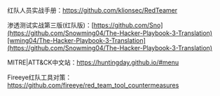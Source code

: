 红队人员实战手册：https://github.com/klionsec/RedTeamer

渗透测试实战第三版(红队版)：[https://github.com/Sno](https://github.com/Snowming04/The-Hacker-Playbook-3-Translation)[wming04/The-Hacker-Playbook-3-Translation](https://github.com/Snowming04/The-Hacker-Playbook-3-Translation)

MITRE|ATT&CK中文站：https://huntingday.github.io/#menu

Fireeye红队工具对策：https://github.com/fireeye/red_team_tool_countermeasures

 
